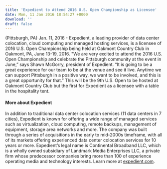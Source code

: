 ```yaml
---
title: 'Expedient to Attend 2016 U.S. Open Championship as Licensee'
date: Mon, 11 Jan 2016 18:54:27 +0000
download: ''
draft: false
---
```


(Pittsburgh, PA) Jan. 11, 2016 - Expedient, a leading provider of data center colocation, cloud computing and managed hosting services, is a licensee of 2016 U.S. Open Championship being held at Oakmont Country Club in Oakmont, PA, June 13-19, 2016. "We are very excited to attend the 2016 U.S. Open Championship and celebrate the Pittsburgh community at the event in June,” says Shawn McGorry, president of Expedient. “It is going to be a great experience for our team to be at the venue and see it live. Anytime we can support Pittsburgh in a positive way, we want to be involved, and this is a great opportunity for that.” This will be the 9th U.S. Open to be hosted at Oakmont Country Club but the first for Expedient as a licensee with a table in the hospitality tent.

#### **More about Expedient**

In addition to traditional data center colocation services (11 data centers in 7 cities), Expedient is known for offering a wide range of managed services such as virtualization, cloud computing, remote backups, management of equipment, storage area networks and more. The company was built through a series of acquisitions in the early to mid-2000s timeframe, with all of its markets offering experienced data center colocation services for 10 years or more. Expedient’s legal name is Continental Broadband LLC, which is a wholly owned subsidiary of Landmark Media Enterprises LLC, a private firm whose predecessor companies bring more than 100 of experience operating media and technology interests. Learn more at [expedient.com](https://www.expedient.com).